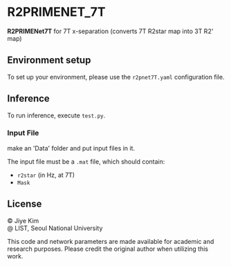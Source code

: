 # R2PRIMENET_7T

**R2PRIMENet7T** for 7T x-separation (converts 7T R2star map into 3T R2' map)

## Environment setup

To set up your environment, please use the `r2pnet7T.yaml` configuration file.

## Inference

To run inference, execute `test.py`. 

### Input File

make an 'Data' folder and put input files in it.

The input file must be a `.mat` file, which should contain:
- `r2star` (in Hz, at 7T)
- `Mask`

## License

© Jiye Kim  
@ LIST, Seoul National University

This code and network parameters are made available for academic and research purposes. Please credit the original author when utilizing this work.
